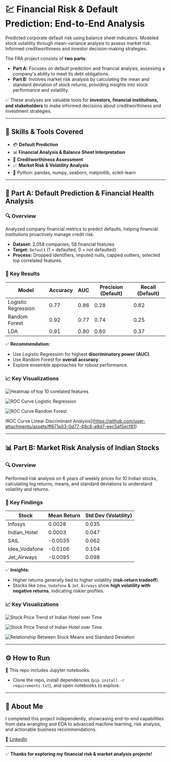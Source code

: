 # 💹 Financial Risk & Default Prediction: End-to-End Analysis
Predicted corporate default risk using balance sheet indicators. Modeled stock volatility through mean-variance analysis to assess market risk. Informed creditworthiness and investor decision-making strategies.

The FRA project consists of **two parts**:

- **Part A:** Focuses on default prediction and financial analysis, assessing a company's ability to meet its debt obligations.  
- **Part B:** Involves market risk analysis by calculating the mean and standard deviation of stock returns, providing insights into stock performance and volatility.

✅ These analyses are valuable tools for **investors, financial institutions, and stakeholders** to make informed decisions about creditworthiness and investment strategies.

---

## 🚀 Skills & Tools Covered
- 💳 **Default Prediction**
- 📊 **Financial Analysis & Balance Sheet Interpretation**
- 📝 **Creditworthiness Assessment**
- 📈 **Market Risk & Volatility Analysis**
- 🐍 Python: pandas, numpy, seaborn, matplotlib, scikit-learn

---

## 🏦 Part A: Default Prediction & Financial Health Analysis

### 🔍 Overview
Analyzed company financial metrics to predict defaults, helping financial institutions proactively manage credit risk.

- **Dataset:** 2,058 companies, 58 financial features
- **Target:** `Default` (1 = defaulted, 0 = not defaulted)
- **Process:** Dropped identifiers, imputed nulls, capped outliers, selected top correlated features.

### 🚀 Key Results
| Model                | Accuracy | AUC   | Precision (Default) | Recall (Default) |
|-----------------------|----------|-------|---------------------|------------------|
| Logistic Regression   | 0.77     | 0.86  | 0.28                | 0.82             |
| Random Forest         | 0.92     | 0.77  | 0.74                | 0.25             |
| LDA                   | 0.91     | 0.80  | 0.60                | 0.37             |

✅ **Recommendation:**  
- Use Logistic Regression for highest **discriminatory power (AUC)**.
- Use Random Forest for **overall accuracy**.
- Explore ensemble approaches for robust performance.

### 📈 Key Visualizations
![Heatmap of top 10 corelated features](https://github.com/user-attachments/assets/05d10352-b630-429e-864a-20245681862e)

![ROC Curve Logistic Regression](https://github.com/user-attachments/assets/a121cc87-f3cc-46c0-b1b5-b043fee55463)

![ROC Curve Random Forest](https://github.com/user-attachments/assets/e496b254-86a1-4acd-98ca-9b9d3f386119)

!ROC Curve Linear Discriminant Analysis](https://github.com/user-attachments/assets/ff671a03-0d77-48c8-a9d7-eec5af5ecf81)

---

## 📊 Part B: Market Risk Analysis of Indian Stocks

### 🔍 Overview
Performed risk analysis on 6 years of weekly prices for 10 Indian stocks, calculating log returns, means, and standard deviations to understand volatility and returns.

### 🚀 Key Findings
| Stock             | Mean Return | Std Dev (Volatility) |
|-------------------|-------------|----------------------|
| Infosys           | 0.0028      | 0.035                |
| Indian_Hotel      | 0.0003      | 0.047                |
| SAIL              | -0.0035     | 0.062                |
| Idea_Vodafone     | -0.0106     | 0.104                |
| Jet_Airways       | -0.0095     | 0.098                |

✅ **Insights:**  
- Higher returns generally tied to higher volatility (**risk-return tradeoff**).
- Stocks like `Idea_Vodafone` & `Jet_Airways` show **high volatility with negative returns**, indicating riskier profiles.

### 📈 Key Visualizations
![Stock Price Trend of Indian Hotel over Time](https://github.com/user-attachments/assets/2aa054eb-e480-4f0f-9d90-c581089d6484)

![Stock Price Trend of Indian Hotel over Time](https://github.com/user-attachments/assets/20e87b48-5e62-48c0-8a0c-26715da8157c)

![Relationship Between Stock Means and Standard Deviation](https://github.com/user-attachments/assets/89d750c4-b658-44e4-930f-353989862fa3)

---

## ⚙️ How to Run
📌 This repo includes Jupyter notebooks.  
- Clone the repo, install dependencies (`pip install -r requirements.txt`), and open notebooks to explore.

---

## 🤝 About Me
I completed this project independently, showcasing end-to-end capabilities from data wrangling and EDA to advanced machine learning, risk analysis, and actionable business recommendations.

🔗 [LinkedIn](https://linkedin.com/in/yourprofile)

---

✅ **Thanks for exploring my financial risk & market analysis projects!**

